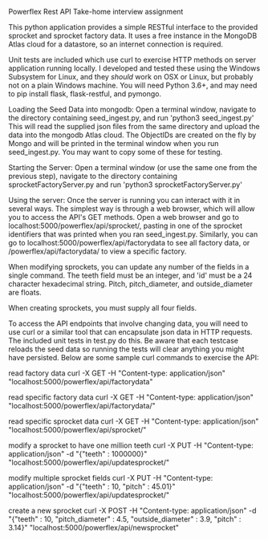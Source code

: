 Powerflex Rest API Take-home interview assignment

This python application provides a simple RESTful interface to the provided sprocket and sprocket factory data. It uses a free instance in the MongoDB Atlas cloud for a datastore, so an internet connection is required.

Unit tests are included which use curl to exercise HTTP methods on server application running locally. I developed and tested these using the Windows Subsystem for Linux, and they *should* work on OSX or Linux, but probably not on a plain Windows machine. You will need Python 3.6+, and may need to pip install flask, flask-restful, and pymongo. 

Loading the Seed Data into mongodb:
Open a terminal window, navigate to the directory containing seed_ingest.py, and run 'python3 seed_ingest.py'
This will read the supplied json files from the same directory and upload the data into the mongodb Atlas cloud. The ObjectIDs are created on the fly by Mongo and will be printed in the terminal window when you run seed_ingest.py. You may want to copy some of these for testing.

Starting the Server:
Open a terminal window (or use the same one from the previous step), navigate to the directory containing sprocketFactoryServer.py and run 'python3 sprocketFactoryServer.py'

Using the server:
Once the server is running you can interact with it in several ways. The simplest way is through a web browser, which will allow you to access the API's GET methods. Open a web browser and go to localhost:5000/powerflex/api/sprocket/<sprocket id>, pasting in one of the sprocket identifiers that was printed when you ran seed_ingest.py. Similarly, you can go to localhost:5000/powerflex/api/factorydata to see all factory data, or /powerflex/api/factorydata/<factory id> to view a specific factory. 

When modifying sprockets, you can update any number of the fields in a single command. The teeth field must be an integer, and 'id' must be a 24 character hexadecimal string. Pitch, pitch_diameter, and outside_diameter are floats. 

When creating sprockets, you must supply all four fields.

To access the API endpoints that involve changing data, you will need to use curl or a similar tool that can encapsulate json data in HTTP requests. The included unit tests in test.py do this. Be aware that each testcase reloads the seed data so running the tests will clear anything you might have persisted. Below are some sample curl commands to exercise the API:



read factory data
curl -X GET -H "Content-type: application/json" "localhost:5000/powerflex/api/factorydata"

read specific factory data
curl -X GET -H "Content-type: application/json" "localhost:5000/powerflex/api/factorydata/<factory id>"

read specific sprocket data
curl -X GET -H "Content-type: application/json" "localhost:5000/powerflex/api/sprocket/<sprocket id>"

modify a sprocket to have one million teeth
curl -X PUT -H "Content-type: application/json" -d "{\"teeth\" : 1000000}" "localhost:5000/powerflex/api/updatesprocket/<sprocket id>"

modify multiple sprocket fields
curl -X PUT -H "Content-type: application/json" -d "{\"teeth\" : 10, \"pitch\" : 45.01}" "localhost:5000/powerflex/api/updatesprocket/<sprocket id>"

create a new sprocket
curl -X POST -H "Content-type: application/json" -d "{\"teeth\" : 10, \"pitch_diameter\" : 4.5, \"outside_diameter\" : 3.9, \"pitch\" : 3.14}" "localhost:5000/powerflex/api/newsprocket"

